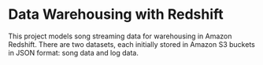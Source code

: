 # Data Warehousing with Redshift

This project models song streaming data for warehousing in Amazon Redshift. There are two datasets, each initially stored in Amazon S3 buckets in JSON format: song data and log data. 



